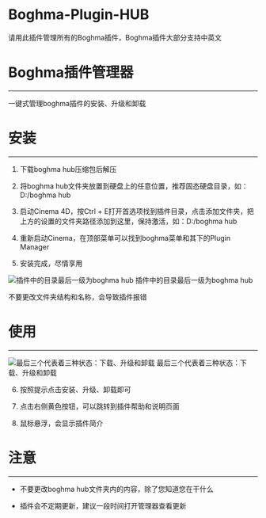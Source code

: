 # Boghma-Plugin-HUB
请用此插件管理所有的Boghma插件，Boghma插件大部分支持中英文

# Boghma插件管理器

---

一键式管理boghma插件的安装、升级和卸载

# 安装

---

1. 下载boghma hub压缩包后解压

2. 将boghma hub文件夹放置到硬盘上的任意位置，推荐固态硬盘目录，如：D:/boghma hub

3. 启动Cinema 4D，按Ctrl + E打开首选项找到插件目录，点击添加文件夹，把上方的设置的文件夹路径添加到这里，保持激活，如：D:/boghma hub

4. 重新启动Cinema，在顶部菜单可以找到boghma菜单和其下的Plugin Manager

5. 安装完成，尽情享用

![插件中的目录最后一级为boghma hub](https://flowus.cn/preview/e0980418-a80f-4eb5-83ae-1b9b0d67ce36)
插件中的目录最后一级为boghma hub

不要更改文件夹结构和名称，会导致插件报错

# 使用

---

![最后三个代表着三种状态：下载、升级和卸载](https://flowus.cn/preview/c4cfffe4-04c7-41fd-afc3-cd1b355dbea9)
最后三个代表着三种状态：下载、升级和卸载

6. 按照提示点击安装、升级、卸载即可

7. 点击右侧黄色按钮，可以跳转到插件帮助和说明页面

8. 鼠标悬浮，会显示插件简介

# 注意

---

- 不要更改boghma hub文件夹内的内容，除了您知道您在干什么

- 插件会不定期更新，建议一段时间打开管理器查看更新

